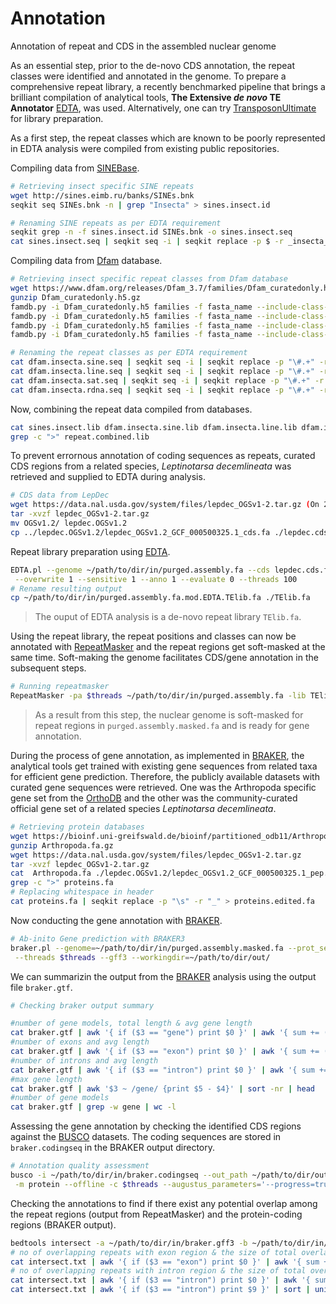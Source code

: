 # Annotation
Annotation of repeat and CDS in the assembled nuclear genome

As an essential step, prior to the de-novo CDS annotation, the repeat classes were identified and annotated in the genome. To prepare a comprehensive repeat library, a recently benchmarked pipeline that brings a brilliant compilation of analytical tools, **The Extensive *de novo* TE Annotator** [EDTA](https://github.com/oushujun/EDTA), was used. Alternatively, one can try [TransposonUltimate](https://github.com/DerKevinRiehl/TransposonUltimate) for library preparation.

As a first step, the repeat classes which are known to be poorly represented in EDTA analysis were compiled from existing public repositories.

Compiling data from [SINEBase](https://sines.eimb.ru/).
```bash
# Retrieving insect specific SINE repeats
wget http://sines.eimb.ru/banks/SINEs.bnk
seqkit seq SINEs.bnk -n | grep "Insecta" > sines.insect.id

# Renaming SINE repeats as per EDTA requirement
seqkit grep -n -f sines.insect.id SINEs.bnk -o sines.insect.seq
cat sines.insect.seq | seqkit seq -i | seqkit replace -p $ -r _insecta_sinebase#SINE/Unknown > sines.insect.lib
```
Compiling data from [Dfam](https://www.dfam.org/home) database.
```bash
# Retrieving insect specific repeat classes from Dfam database
wget https://www.dfam.org/releases/Dfam_3.7/families/Dfam_curatedonly.h5.gz
gunzip Dfam_curatedonly.h5.gz
famdb.py -i Dfam_curatedonly.h5 families -f fasta_name --include-class-in-name -d --class SINE 'Insecta' > dfam.insecta.sine.seq
famdb.py -i Dfam_curatedonly.h5 families -f fasta_name --include-class-in-name -d --class LINE 'Insecta' > dfam.insecta.line.seq
famdb.py -i Dfam_curatedonly.h5 families -f fasta_name --include-class-in-name -d --class Satellite 'Insecta' > dfam.insecta.sat.seq
famdb.py -i Dfam_curatedonly.h5 families -f fasta_name --include-class-in-name -d --class rRNA 'Insecta' > dfam.insecta.rdna.seq

# Renaming the repeat classes as per EDTA requirement
cat dfam.insecta.sine.seq | seqkit seq -i | seqkit replace -p "\#.+" -r "_insecta_dfam#SINE/Unknown" > dfam.insecta.sine.lib
cat dfam.insecta.line.seq | seqkit seq -i | seqkit replace -p "\#.+" -r "_insecta_dfam#LINE/Unknown" > dfam.insecta.line.lib
cat dfam.insecta.sat.seq | seqkit seq -i | seqkit replace -p "\#.+" -r "_insecta_dfam#Satellite/Satellite" > dfam.insecta.sat.lib
cat dfam.insecta.rdna.seq | seqkit seq -i | seqkit replace -p "\#.+" -r "_insecta_dfam#rDNA/5S" > dfam.insecta.rdna.lib
```
Now, combining the repeat data compiled from databases.
```bash
cat sines.insect.lib dfam.insecta.sine.lib dfam.insecta.line.lib dfam.insecta.sat.lib dfam.insecta.rdna.lib > repeat.combined.lib
grep -c ">" repeat.combined.lib
```
To prevent errornous annotation of coding sequences as repeats, curated CDS regions from a related species, *Leptinotarsa decemlineata* was retrieved and supplied to EDTA during analysis.
```bash
# CDS data from LepDec
wget https://data.nal.usda.gov/system/files/lepdec_OGSv1-2.tar.gz (On 2023-07-19)
tar -xvzf lepdec_OGSv1-2.tar.gz
mv OGSv1.2/ lepdec.OGSv1.2
cp ../lepdec.OGSv1.2/lepdec_OGSv1.2_GCF_000500325.1_cds.fa ./lepdec.cds.fa
```
Repeat library preparation using [EDTA](https://github.com/oushujun/EDTA).
```bash
EDTA.pl --genome ~/path/to/dir/in/purged.assembly.fa --cds lepdec.cds.fa --curatedlib repeat.combined.lib \
 --overwrite 1 --sensitive 1 --anno 1 --evaluate 0 --threads 100
# Rename resulting output
cp ~/path/to/dir/in/purged.assembly.fa.mod.EDTA.TElib.fa ./TElib.fa
```
> The ouput of EDTA analysis is a de-novo repeat library ```TElib.fa```.

Using the repeat library, the repeat positions and classes can now be annotated with [RepeatMasker](https://github.com/rmhubley/RepeatMasker) and the repeat regions get soft-masked at the same time. Soft-making the genome facilitates CDS/gene annotation in the subsequent steps.
```bash
# Running repeatmasker
RepeatMasker -pa $threads ~/path/to/dir/in/purged.assembly.fa -lib TElib.fa -gff -xsmall
```
> As a result from this step, the nuclear genome is soft-masked for repeat regions in ```purged.assembly.masked.fa``` and is ready for gene annotation.

During the process of gene annotation, as implemented in [BRAKER](https://github.com/Gaius-Augustus/BRAKER), the analytical tools get trained with existing gene sequences from related taxa for efficient
gene prediction. Therefore, the publicly available datasets with curated gene sequences were retrieved. One was the Arthropoda specific gene set from the [OrthoDB](https://www.orthodb.org/) and the other 
was the community-curated official gene set of a related species *Leptinotarsa decemlineata*.
```bash
# Retrieving protein databases
wget https://bioinf.uni-greifswald.de/bioinf/partitioned_odb11/Arthropoda.fa.gz
gunzip Arthropoda.fa.gz
wget https://data.nal.usda.gov/system/files/lepdec_OGSv1-2.tar.gz
tar -xvzf lepdec_OGSv1-2.tar.gz
cat  Arthropoda.fa ./lepdec.OGSv1.2/lepdec_OGSv1.2_GCF_000500325.1_pep.fa > proteins.fa
grep -c ">" proteins.fa
# Replacing whitespace in header
cat proteins.fa | seqkit replace -p "\s" -r "_" > proteins.edited.fa
```
Now conducting the gene annotation with [BRAKER](https://github.com/Gaius-Augustus/BRAKER).
```bash
# Ab-inito Gene prediction with BRAKER3
braker.pl --genome=~/path/to/dir/in/purged.assembly.masked.fa --prot_seq=~/path/to/dir/in/proteins.edited.fa \
 --threads $threads --gff3 --workingdir=~/path/to/dir/out/
```
We can summarizin the output from the [BRAKER](https://github.com/Gaius-Augustus/BRAKER) analysis using the output file ```braker.gtf```.
```bash
# Checking braker output summary

#number of gene models, total length & avg gene length
cat braker.gtf | awk '{ if ($3 == "gene") print $0 }' | awk '{ sum += ($5 - $4) } END { print NR, sum, sum / NR }'
#number of exons and avg length
cat braker.gtf | awk '{ if ($3 == "exon") print $0 }' | awk '{ sum += ($5 - $4) } END { print NR, sum, sum / NR }'
#number of introns and avg length
cat braker.gtf | awk '{ if ($3 == "intron") print $0 }' | awk '{ sum += ($5 - $4) } END { print NR, sum, sum / NR }'
#max gene length
cat braker.gtf | awk '$3 ~ /gene/ {print $5 - $4}' | sort -nr | head
#number of gene models
cat braker.gtf | grep -w gene | wc -l
```
Assessing the gene annotation by checking the identified CDS regions against the [BUSCO](https://busco.ezlab.org/) datasets. The coding sequences are stored in ```braker.codingseq``` in the BRAKER output directory.
```bash
# Annotation quality assessment
busco -i ~/path/to/dir/in/braker.codingseq --out_path ~/path/to/dir/out -o $prefix -l ~/path/to/dir/out/$busco.db \
 -m protein --offline -c $threads --augustus_parameters='--progress=true' --download_path ~/path/to/dir/in/busco_downloads
```
Checking the annotations to find if there exist any potential overlap among the repeat regions (output from RepeatMasker) and the protein-coding regions (BRAKER output).
```bash
bedtools intersect -a ~/path/to/dir/in/braker.gff3 -b ~/path/to/dir/in/purged.assembly.fa.out.gff -wo > intersect.txt
# no of overlapping repeats with exon region & the size of total overlap
cat intersect.txt | awk '{ if ($3 == "exon") print $0 }' | awk '{ sum += ($22) } END { print NR, sum}'
# no of overlapping repeats with intron region & the size of total overlap
cat intersect.txt | awk '{ if ($3 == "intron") print $0 }' | awk '{ sum += ($22) } END { print NR, sum}'
cat intersect.txt | awk '{ if ($3 == "intron") print $9 }' | sort | uniq
```

